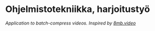 # Ohjelmistotekniikka, harjoitustyö

*Application to batch-compress videos. Inspired by [8mb.video](https://8mb.video/)*